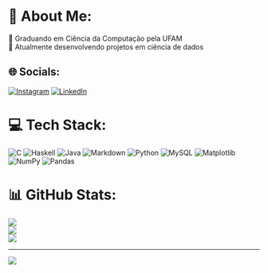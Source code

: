 # 💫 About Me:
🔭 Graduando em Ciência da Computação pela UFAM<br>🌱 Atualmente desenvolvendo projetos em ciência de dados


## 🌐 Socials:
[![Instagram](https://img.shields.io/badge/Instagram-%23E4405F.svg?logo=Instagram&logoColor=white)](https://instagram.com/kaikermaciel) [![LinkedIn](https://img.shields.io/badge/LinkedIn-%230077B5.svg?logo=linkedin&logoColor=white)](https://linkedin.com/in/kaikermaciel) 

# 💻 Tech Stack:
![C](https://img.shields.io/badge/c-%2300599C.svg?style=flat-square&logo=c&logoColor=white) ![Haskell](https://img.shields.io/badge/Haskell-5e5086?style=flat-square&logo=haskell&logoColor=white) ![Java](https://img.shields.io/badge/java-%23ED8B00.svg?style=flat-square&logo=openjdk&logoColor=white) ![Markdown](https://img.shields.io/badge/markdown-%23000000.svg?style=flat-square&logo=markdown&logoColor=white) ![Python](https://img.shields.io/badge/python-3670A0?style=flat-square&logo=python&logoColor=ffdd54) ![MySQL](https://img.shields.io/badge/mysql-%2300000f.svg?style=flat-square&logo=mysql&logoColor=white) ![Matplotlib](https://img.shields.io/badge/Matplotlib-%23ffffff.svg?style=flat-square&logo=Matplotlib&logoColor=black) ![NumPy](https://img.shields.io/badge/numpy-%23013243.svg?style=flat-square&logo=numpy&logoColor=white) ![Pandas](https://img.shields.io/badge/pandas-%23150458.svg?style=flat-square&logo=pandas&logoColor=white)
# 📊 GitHub Stats:
![](https://github-readme-stats.vercel.app/api?username=kaikermaciel&theme=gotham&hide_border=true&include_all_commits=true&count_private=false)<br/>
![](https://github-readme-streak-stats.herokuapp.com/?user=kaikermaciel&theme=gotham&hide_border=true)<br/>
![](https://github-readme-stats.vercel.app/api/top-langs/?username=kaikermaciel&theme=gotham&hide_border=true&include_all_commits=true&count_private=false&layout=compact)

---
[![](https://visitcount.itsvg.in/api?id=kaikermaciel&icon=6&color=6)](https://visitcount.itsvg.in)

<!-- Proudly created with GPRM ( https://gprm.itsvg.in ) -->
